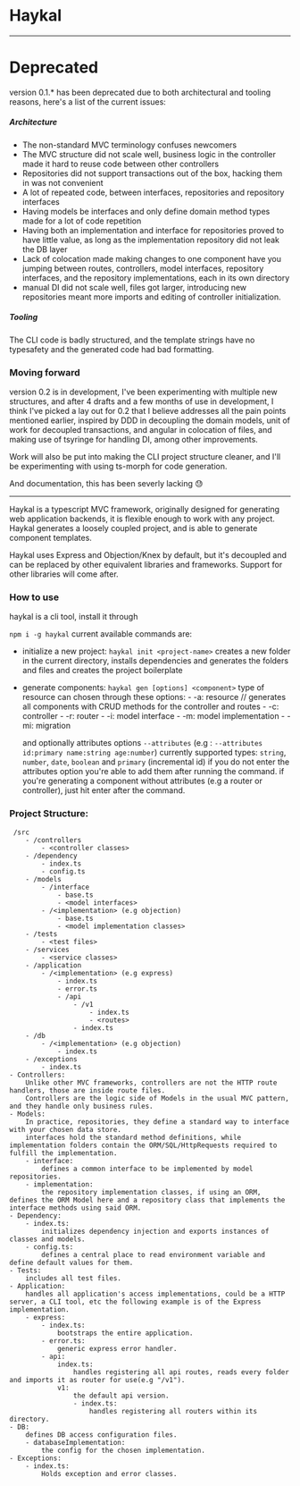 # Haykal
---
# Deprecated
version 0.1.* has been deprecated due to both architectural and tooling reasons, here's a list of the current issues:

##### Architecture
- The non-standard MVC terminology confuses newcomers
- The MVC structure did not scale well, business logic in the controller made it hard to reuse code between other controllers
- Repositories did not support transactions out of the box, hacking them in was not convenient
- A lot of repeated code, between interfaces, repositories and repository interfaces
- Having models be interfaces and only define domain method types made for a lot of code repetition
- Having both an implementation and interface for repositories proved to have little value, as long as the implementation repository did not leak the DB layer
- Lack of colocation made making changes to one component have you jumping between routes, controllers, model interfaces, repository interfaces, and the repository implementations, each in its own directory
- manual DI did not scale well, files got larger, introducing new repositories meant more imports and editing of controller initialization.

##### Tooling
The CLI code is badly structured, and the template strings have no typesafety and the generated code had bad formatting.

### Moving forward
version 0.2 is in development, I've been experimenting with multiple new structures, and after 4 drafts and a few months of use in development, I think I've picked
a lay out for 0.2 that I believe addresses all the pain points mentioned earlier, inspired by DDD in decoupling the domain models, unit of work for decoupled transactions, and angular in colocation of files, and making use of tsyringe for handling DI, among other improvements.

Work will also be put into making the CLI project structure cleaner, and I'll be experimenting with using ts-morph for code generation.

And documentation, this has been severly lacking 😓

---
Haykal is a typescript MVC framework, originally designed for generating web application backends, it is flexible enough to work with any project. Haykal generates a loosely coupled project, and is able to generate component templates.

Haykal uses Express and Objection/Knex by default, but it's decoupled and can be replaced by other
equivalent libraries and frameworks. Support for other libraries will come after.

### How to use
haykal is a cli tool, install it through

`npm i -g haykal`
current available commands are:

- initialize a new project:
    `haykal init <project-name>`
    creates a new folder in the current
    directory, installs dependencies and generates the folders and files and creates the project boilerplate

- generate components:
    `haykal gen [options] <component>`
    type of resource can chosen through these options:
       - -a: resource  // generates all components with CRUD methods for the controller and routes
       - -c: controller
       - -r: router
       - -i: model interface
       - -m: model implementation
       - -mi: migration
       
    and optionally attributes options `--attributes` (e.g : `--attributes id:primary name:string age:number`)
    currently supported types: `string`, `number`, `date`, `boolean` and `primary` (incremental id)
    if you do not enter the attributes option you're able to add them after running the command.
    if you're generating a component without attributes (e.g a router or controller), just hit enter after the command.


### Project Structure:

```
 /src
    - /controllers
        - <controller classes>
    - /dependency
        - index.ts
        - config.ts
    - /models
        - /interface
            - base.ts
            - <model interfaces>
        - /<implementation> (e.g objection)
            - base.ts
            - <model implementation classes>
    - /tests
        - <test files>
    - /services
        - <service classes>
    - /application
        - /<implementation> (e.g express)
            - index.ts
            - error.ts
            - /api
                - /v1
                    - index.ts
                    - <routes>
                - index.ts
    - /db
        - /<implementation> (e.g objection)
            - index.ts
    - /exceptions
        - index.ts
- Controllers:
    Unlike other MVC frameworks, controllers are not the HTTP route handlers, those are inside route files.
    Controllers are the logic side of Models in the usual MVC pattern, and they handle only business rules.
- Models:
    In practice, repositories, they define a standard way to interface with your chosen data store.
    interfaces hold the standard method definitions, while implementation folders contain the ORM/SQL/HttpRequests required to fulfill the implementation.
    - interface:
        defines a common interface to be implemented by model repositories.
    - implementation:
        the repository implementation classes, if using an ORM, defines the ORM Model here and a repository class that implements the interface methods using said ORM.
- Dependency:
    - index.ts:
        initializes dependency injection and exports instances of classes and models.
    - config.ts:
        defines a central place to read environment variable and define default values for them.
- Tests:
    includes all test files.
- Application:
    handles all application's access implementations, could be a HTTP server, a CLI tool, etc the following example is of the Express implementation.
    - express:
        - index.ts:
            bootstraps the entire application.
        - error.ts:
            generic express error handler.
        - api:
            index.ts:
                handles registering all api routes, reads every folder and imports it as router for use(e.g "/v1").
            v1:
                the default api version.
                - index.ts:
                    handles registering all routers within its directory.
- DB:
    defines DB access configuration files.
    - databaseImplementation:
        the config for the chosen implementation.
- Exceptions:
    - index.ts:
        Holds exception and error classes.
```
